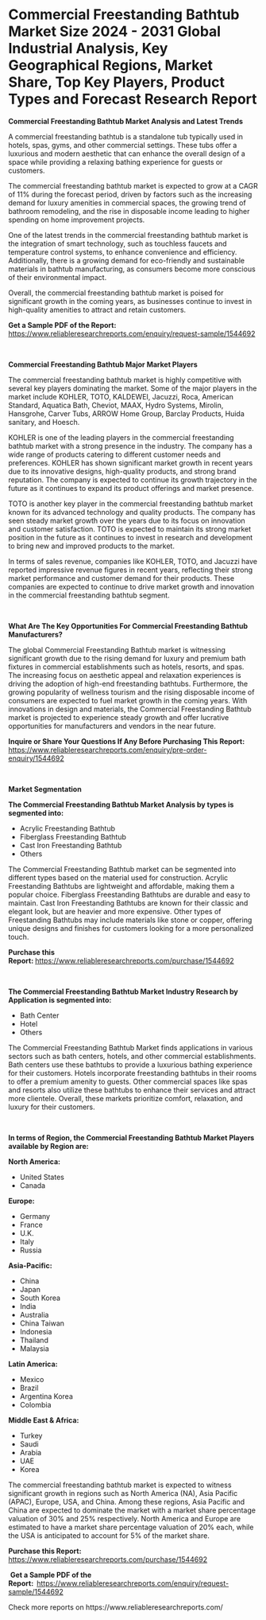 <p><h1>Commercial Freestanding Bathtub Market Size 2024 - 2031 Global Industrial Analysis, Key Geographical Regions, Market Share, Top Key Players, Product Types and Forecast Research Report</h1></p><p><strong>Commercial Freestanding Bathtub Market Analysis and Latest Trends</strong></p>
<p><p>A commercial freestanding bathtub is a standalone tub typically used in hotels, spas, gyms, and other commercial settings. These tubs offer a luxurious and modern aesthetic that can enhance the overall design of a space while providing a relaxing bathing experience for guests or customers.</p><p>The commercial freestanding bathtub market is expected to grow at a CAGR of 11% during the forecast period, driven by factors such as the increasing demand for luxury amenities in commercial spaces, the growing trend of bathroom remodeling, and the rise in disposable income leading to higher spending on home improvement projects.</p><p>One of the latest trends in the commercial freestanding bathtub market is the integration of smart technology, such as touchless faucets and temperature control systems, to enhance convenience and efficiency. Additionally, there is a growing demand for eco-friendly and sustainable materials in bathtub manufacturing, as consumers become more conscious of their environmental impact.</p><p>Overall, the commercial freestanding bathtub market is poised for significant growth in the coming years, as businesses continue to invest in high-quality amenities to attract and retain customers.</p></p>
<p><strong>Get a Sample PDF of the Report:&nbsp;</strong> <a href="https://www.reliableresearchreports.com/enquiry/request-sample/1544692">https://www.reliableresearchreports.com/enquiry/request-sample/1544692</a></p>
<p>&nbsp;</p>
<p><strong>Commercial Freestanding Bathtub Major Market Players</strong></p>
<p><p>The commercial freestanding bathtub market is highly competitive with several key players dominating the market. Some of the major players in the market include KOHLER, TOTO, KALDEWEI, Jacuzzi, Roca, American Standard, Aquatica Bath, Cheviot, MAAX, Hydro Systems, Mirolin, Hansgrohe, Carver Tubs, ARROW Home Group, Barclay Products, Huida sanitary, and Hoesch.</p><p>KOHLER is one of the leading players in the commercial freestanding bathtub market with a strong presence in the industry. The company has a wide range of products catering to different customer needs and preferences. KOHLER has shown significant market growth in recent years due to its innovative designs, high-quality products, and strong brand reputation. The company is expected to continue its growth trajectory in the future as it continues to expand its product offerings and market presence.</p><p>TOTO is another key player in the commercial freestanding bathtub market known for its advanced technology and quality products. The company has seen steady market growth over the years due to its focus on innovation and customer satisfaction. TOTO is expected to maintain its strong market position in the future as it continues to invest in research and development to bring new and improved products to the market.</p><p>In terms of sales revenue, companies like KOHLER, TOTO, and Jacuzzi have reported impressive revenue figures in recent years, reflecting their strong market performance and customer demand for their products. These companies are expected to continue to drive market growth and innovation in the commercial freestanding bathtub segment.</p></p>
<p>&nbsp;</p>
<p><strong>What Are The Key Opportunities For Commercial Freestanding Bathtub Manufacturers?</strong></p>
<p><p>The global Commercial Freestanding Bathtub market is witnessing significant growth due to the rising demand for luxury and premium bath fixtures in commercial establishments such as hotels, resorts, and spas. The increasing focus on aesthetic appeal and relaxation experiences is driving the adoption of high-end freestanding bathtubs. Furthermore, the growing popularity of wellness tourism and the rising disposable income of consumers are expected to fuel market growth in the coming years. With innovations in design and materials, the Commercial Freestanding Bathtub market is projected to experience steady growth and offer lucrative opportunities for manufacturers and vendors in the near future.</p></p>
<p><strong>Inquire or Share Your Questions If Any Before Purchasing This Report:</strong> <a href="https://www.reliableresearchreports.com/enquiry/pre-order-enquiry/1544692">https://www.reliableresearchreports.com/enquiry/pre-order-enquiry/1544692</a></p>
<p>&nbsp;</p>
<p><strong>Market Segmentation</strong></p>
<p><strong>The Commercial Freestanding Bathtub Market Analysis by types is segmented into:</strong></p>
<p><ul><li>Acrylic Freestanding Bathtub</li><li>Fiberglass Freestanding Bathtub</li><li>Cast Iron Freestanding Bathtub</li><li>Others</li></ul></p>
<p><p>The Commercial Freestanding Bathtub market can be segmented into different types based on the material used for construction. Acrylic Freestanding Bathtubs are lightweight and affordable, making them a popular choice. Fiberglass Freestanding Bathtubs are durable and easy to maintain. Cast Iron Freestanding Bathtubs are known for their classic and elegant look, but are heavier and more expensive. Other types of Freestanding Bathtubs may include materials like stone or copper, offering unique designs and finishes for customers looking for a more personalized touch.</p></p>
<p><strong>Purchase this Report:&nbsp;</strong><a href="https://www.reliableresearchreports.com/purchase/1544692">https://www.reliableresearchreports.com/purchase/1544692</a></p>
<p>&nbsp;</p>
<p><strong>The Commercial Freestanding Bathtub Market Industry Research by Application is segmented into:</strong></p>
<p><ul><li>Bath Center</li><li>Hotel</li><li>Others</li></ul></p>
<p><p>The Commercial Freestanding Bathtub Market finds applications in various sectors such as bath centers, hotels, and other commercial establishments. Bath centers use these bathtubs to provide a luxurious bathing experience for their customers. Hotels incorporate freestanding bathtubs in their rooms to offer a premium amenity to guests. Other commercial spaces like spas and resorts also utilize these bathtubs to enhance their services and attract more clientele. Overall, these markets prioritize comfort, relaxation, and luxury for their customers.</p></p>
<p>&nbsp;</p>
<p><strong>In terms of Region, the Commercial Freestanding Bathtub Market Players available by Region are:</strong></p>
<p>
    <p> <strong> North America: </strong>
        <ul>
            <li>United States</li>
            <li>Canada</li>
        </ul>
        </p> 
    <p> <strong> Europe: </strong>
        <ul>
            <li>Germany</li>
            <li>France</li>
            <li>U.K.</li>
            <li>Italy</li>
            <li>Russia</li>
        </ul>
        </p> 
    <p> <strong> Asia-Pacific: </strong>
        <ul>
            <li>China</li>
            <li>Japan</li>
            <li>South Korea</li>
            <li>India</li>
            <li>Australia</li>
            <li>China Taiwan</li>
            <li>Indonesia</li>
            <li>Thailand</li>
            <li>Malaysia</li>
        </ul>
        </p> 
    <p> <strong> Latin America: </strong>
        <ul>
            <li>Mexico</li>
            <li>Brazil</li>
            <li>Argentina Korea</li>
            <li>Colombia</li>
        </ul>
        </p> 
    <p> <strong> Middle East & Africa: </strong>
        <ul>
            <li>Turkey</li>
            <li>Saudi</li>
            <li>Arabia</li>
            <li>UAE</li>
            <li>Korea</li>
        </ul>
    </p>
    </p>
<p><p>The commercial freestanding bathtub market is expected to witness significant growth in regions such as North America (NA), Asia Pacific (APAC), Europe, USA, and China. Among these regions, Asia Pacific and China are expected to dominate the market with a market share percentage valuation of 30% and 25% respectively. North America and Europe are estimated to have a market share percentage valuation of 20% each, while the USA is anticipated to account for 5% of the market share.</p></p>
<p><strong>Purchase this Report: </strong><a href="https://www.reliableresearchreports.com/purchase/1544692">https://www.reliableresearchreports.com/purchase/1544692</a></p>
<p>&nbsp;<strong>Get a Sample PDF of the Report:&nbsp;&nbsp;</strong><a href="https://www.reliableresearchreports.com/enquiry/request-sample/1544692">https://www.reliableresearchreports.com/enquiry/request-sample/1544692</a></p>
<p><strong></strong></p>
<p>Check more reports on https://www.reliableresearchreports.com/</p>